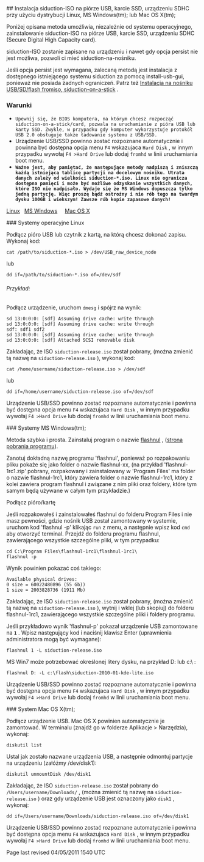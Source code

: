 <div id="main-page"></div>
<div class="divider" id="raw-usb"></div>
## Instalacja siduction-ISO na piórze USB, karcie SSD, urządzeniu SDHC przy użyciu dystrybucji Linux, MS Windows(tm); lub Mac OS X(tm);

 Poniżej opisana metoda umożliwia, niezależnie od systemu operacyjnego, zainstalowanie siduction-ISO na piórze USB, karcie SSD, urządzeniu SDHC (Secure Digital High Capacity card).

 siduction-ISO zostanie zapisane na urządzeniu i nawet gdy opcja persist nie jest możliwa, pozwoli ci mieć siduction-na-nośniku. 

 Jeśli opcja persist jest wymagana, zalecaną metodą jest instalacja z dostępnego istniejącego systemu siduction za pomocą install-usb-gui, ponieważ nie posiada żadnych ograniczeń. Patrz też  [Instalacja na nośniku USB/SD/flash fromiso, siduction-on-a-stick](hd-install-opts-pl.htm#usb-from1) .

### Warunki

+ `Upewnij się, że BIOS komputera, na którym chcesz rozpocząć siduction-on-a-stick/card, pozwala na uruchamianie z pióra USB lub karty SSD. Zwykle, w przypadku gdy komputer wykorzystuje protokół USB 2.0 obsługuje także ładowanie systemu z USB/SSD.`   
+ Urządzenie USB/SSD powinno zostać rozpoznane automatycznie i powinna być dostępna opcja menu `F4`  wskazujaca `Hard Disk` , w innym przypadku wywołaj `F4 >Hard Drive`  lub dodaj `fromhd`  w linii uruchamiania boot menu.  
+ **`Ważne jest, aby pamiętać, że następujące metody nadpiszą i zniszczą każdą istniejącą tablicę partycji na docelowym nośniku. Utrata danych zależy od wielkości siduction-*.iso. Linux nie ogranicza dostępna pamięci i może być możliwe odzyskanie wszystkich danych, które ISO nie nadpisało. Wydaje się że MS Windows dopuszcza tylko jedną partycję. Więc proszę bądź ostrożny i nie rób tego na twardym dysku 100GB i wiekszym! Zawsze rób kopie zapasowe danych!`**   

 [Linux](#raw-lin)  &nbsp; [MS Windows](#raw-ms)  &nbsp; &nbsp; [Mac OS X](#raw-mac)  

<div class="divider" id="raw-lin"></div>
### Systemy operacyjne Linux

 Podłącz pióro USB lub czytnik z kartą, na którą chcesz dokonać zapisu. Wykonaj kod:

~~~  
cat /path/to/siduction-*.iso > /dev/USB_raw_device_node  
~~~

lub

~~~  
dd if=/path/to/siduction-*.iso of=/dev/sdf  
~~~

###### Przykład:

 Podłącz urządzenie, uruchom `dmesg`  i spójrz na wynik:

~~~  
sd 13:0:0:0: [sdf] Assuming drive cache: write through  
sd 13:0:0:0: [sdf] Assuming drive cache: write through  
sdf: sdf1 sdf2  
sd 13:0:0:0: [sdf] Assuming drive cache: write through  
sd 13:0:0:0: [sdf] Attached SCSI removable disk  
~~~

Zakładając, że ISO `siduction-release.iso`  został pobrany, (można zmienić tą nazwę na `siduction-release.iso` ), wykonaj kod:

~~~  
cat /home/username/siduction-release.iso > /dev/sdf  
~~~

lub

~~~  
dd if=/home/username/siduction-release.iso of=/dev/sdf  
~~~

Urządzenie USB/SSD powinno zostać rozpoznane automatycznie i powinna być dostępna opcja menu `F4`  wskazujaca `Hard Disk` , w innym przypadku wywołaj `F4 >Hard Drive`  lub dodaj `fromhd`  w linii uruchamiania boot menu.

<div class="divider" id="raw-ms"></div>
### Systemy MS Windows(tm);

Metoda szybka i prosta. Zainstaluj program o nazwie  [flashnul](http://shounen.ru/soft/flashnul/) , ([strona pobrania programu](http://shounen.ru/soft/flashnul/#download)).

Zanotuj dokładną nazwę programu 'flashnul', ponieważ po rozpakowaniu pliku pokaże się jako folder o nazwie flashnul-xx, (na przykład 'flashnul-1rc1.zip' pobrany, rozpakowany i zainstalowany w 'Program Files' ma folder o nazwie flashnul-1rc1, który zawiera folder o nazwie flashnul-1rc1, który z kolei zawiera program flashnul i związane z nim pliki oraz foldery, które tym samym będą używane w całym tym przykładzie.)

Podłącz pióro/kartę

Jeśli rozpakowałeś i zainstalowałeś flashnul do folderu Program Files i nie masz pewności, gdzie nośnik USB został zamontowany w systemie, uruchom kod 'flashnul -p' klikając `run`  z menu, a następnie wpisz kod `cmd`  aby otworzyć terminal. Przejdź do folderu programu flashnul, zawierającego wszystkie szczególne pliki, w tym przypadku:

~~~  
cd C:\Program Files\flashnul-1rc1\flashnul-1rc1\  
flashnul -p  
~~~

Wynik powinien pokazać coś takiego: 

~~~  
Available physical drives:  
0 size = 60022480896 (55 Gb))  
1 size = 2003828736 (1911 Mb)  
~~~

Zakładając, że ISO `siduction-release.iso`  został pobrany, (można zmienić tą nazwę na `siduction-release.iso` ), wytnij i wklej (lub skopiuj) do folderu flashnul-1rc1, zawierającego wszystkie szczególne pliki i foldery programu. 

Jeśli przykładowo wynik 'flashnul-p' pokazał urządzenie USB zamontowane na **`1`** . Wpisz następujący kod i naciśnij klawisz Enter (uprawnienia administratora mogą być wymagane):

~~~  
flashnul 1 -L siduction-release.iso  
~~~

MS Win7 może potrzebować określonej litery dysku, na przykład D: lub c:\ :

~~~  
flashnul D: -L c:\flash\siduction-2010-01-kde-lite.iso  
~~~

Urządzenie USB/SSD powinno zostać rozpoznane automatycznie i powinna być dostępna opcja menu `F4`  wskazujaca `Hard Disk` , w innym przypadku wywołaj `F4 >Hard Drive`  lub dodaj `fromhd`  w linii uruchamiania boot menu.

<div class="divider" id="raw-mac"></div>
### System Mac OS X(tm); 

Podłącz urządzenie USB. Mac OS X powinien automatycznie je zamontować. W terminalu (znajdź go w folderze Aplikacje &gt; Narzędzia), wykonaj:

~~~  
diskutil list  
~~~

Ustal jak zostało nazwane urządzenia USB, a następnie odmontuj partycje na urządzeniu (załóżmy /dev/disk1): 

~~~  
diskutil unmountDisk /dev/disk1  
~~~

Zakładając, że ISO `siduction-release.iso`  został pobrany do `/Users/username/Downloads/` , (można zmienić tą nazwę na `siduction-release.iso` ) oraz gdy urządzenie USB jest oznaczony jako `disk1` , wykonaj:

~~~  
dd if=/Users/username/Downloads/siduction-release.iso of=/dev/disk1  
~~~

Urządzenie USB/SSD powinno zostać rozpoznane automatycznie i powinna być dostępna opcja menu `F4`  wskazujaca `Hard Disk` , w innym przypadku wywołaj `F4 >Hard Drive`  lub dodaj `fromhd`  w linii uruchamiania boot menu.

<div id="rev">Page last revised 04/05/2011 1540 UTC</div>
